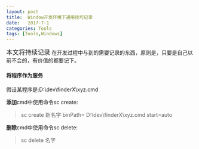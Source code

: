 ```yaml
---
layout: post
title:  Window开发环境下通用技巧记录
date:   2017-7-1
categories: Tools
tags: [Tools,Windows]
---
```

<big>本文将持续记录</big> 在开发过程中与到的需要记录的东西，原则是，只要是自己以前不会的，有价值的都要记下。

#### 将程序作为服务

假设某程序是:D:\dev\finderX\xyz.cmd

**添加**cmd中使用命令sc create:

>sc create 新名字 binPath= D:\dev\finderX\xyz.cmd start=auto

**删除**cmd中使用命令sc delete:

>sc delete 名字 